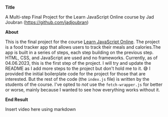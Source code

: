 **Title**

A Multi-step Final Project for the Learn JavaScript Online course by Jad Joubran
(https://github.com/jadjoubran)

**About**

This is the final project for the course [Learn JavaScript Online](https://learnjavascript.online). The project is a
food tracker app that allows users to track their meals and calories.The app is built in a series of steps, each step
building on the previous step. HTML, CSS, and JavaScript are used and no frameworks. Currently, as of 04.06.2023, this
is the first step of the project. I will try and update the README as I add more steps to the project but don't hold me
to it. 😅 I provided the initial boilerplate code for the project for those that are interested. But the rest of
the code (the `index.js` file) is written by the students of the course. I've opted to _not_ use the
`fetch-wrapper.js` for better or worse, mainly because I wanted to see how everything works without it.

**End Result**

Insert video here using markdown



<!-- ![Alt text](https://res.cloudinary.com/dbfn5lnvx/video/upload/q_auto,w_1000/v1627463675/learnjavascript/final-project/final-project.mp4 "a title") -->